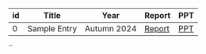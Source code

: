| id  | Title              | Year       | Report                                   | PPT                                   |
|-----|--------------------|------------|------------------------------------------|---------------------------------------|
| 0   | Sample Entry      | Autumn 2024 | [Report](./reports/spir0468-mitra.pdf)   | [PPT](./presentations/IT550-Introduction_to_Information_Retrieval.pptx) |
``

